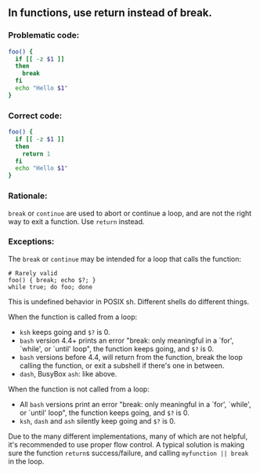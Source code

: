 ## In functions, use return instead of break.

### Problematic code:

```sh
foo() {
  if [[ -z $1 ]]
  then
    break
  fi
  echo "Hello $1"
}
```

### Correct code:

```sh
foo() {
  if [[ -z $1 ]]
  then
    return 1
  fi
  echo "Hello $1"
}
```
### Rationale:

`break` or `continue` are used to abort or continue a loop, and are not the right way to exit a function. Use `return` instead.

### Exceptions:

The `break` or `continue` may be intended for a loop that calls the function:

```
# Rarely valid
foo() { break; echo $?; }
while true; do foo; done
```

This is undefined behavior in POSIX sh. Different shells do different things.

When the function is called from a loop:

* `ksh` keeps going and `$?` is 0.
* `bash` version 4.4+ prints an error "break: only meaningful in a \`for', \`while', or \`until' loop", the function keeps going, and `$?` is 0. 
* `bash` versions before 4.4, will return from the function, break the loop calling the function, or exit a subshell if there's one in between.
* `dash`, BusyBox `ash`: like above.

When the function is not called from a loop:

* All `bash` versions print an error "break: only meaningful in a \`for', \`while', or \`until' loop", the function keeps going, and `$?` is 0. 
* `ksh`, `dash` and `ash` silently keep going and `$?` is 0.

Due to the many different implementations, many of which are not helpful, it's recommended to use proper flow control. A typical solution is making sure the function `return`s success/failure, and calling `myfunction || break` in the loop.